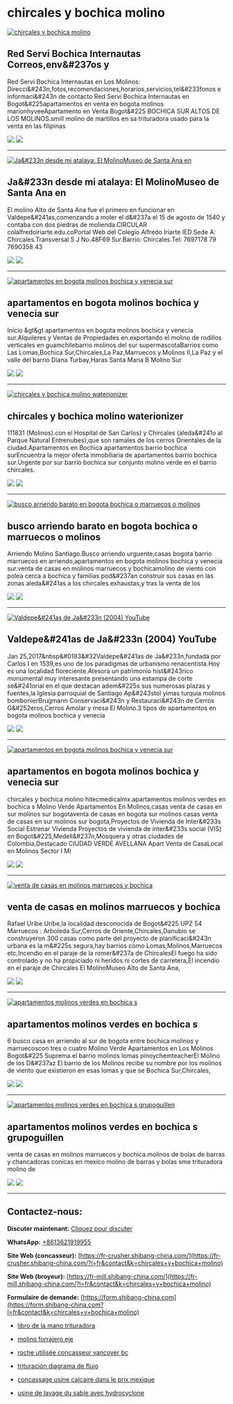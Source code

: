 # chircales y bochica molino

<a href="https://swt.shibang-china.com/?l=fr&img&k=chircales+y+bochica+molino" target="_blank">![chircales y bochica molino](http://static.shibang-china.com/all-800x300/273.jpg)</a>

## Red Servi Bochica Internautas Correos,env&#237os y
Red Servi Bochica Internautas en Los Molinos: Direcci&#243n,fotos,recomendaciones,horarios,servicios,tel&#233fonos e informaci&#243n de contacto Red Servi Bochica Internautas en Bogot&#225apartamentos en venta en bogota molinos marionhyveeApartamento en Venta Bogot&#225 BOCHICA SUR ALTOS DE LOS MOLINOS.smill molino de martillos en sa trituradora usado para la venta en las filipinas


<a href="https://whatsapp.shibangsoft.com/WhatsApp.php" target="_blank" title="WhatsApp">![](http://static.shibang-china.com/icon/whatsapp.png)</a> <a href="https://swt.shibang-china.com/?l=fr&icon&k=chircales+y+bochica+molino" target="_blank">![](http://static.shibang-china.com/icon/chat-fr.png)</a>

---

<a href="https://swt.shibang-china.com/?l=fr&img&k=chircales+y+bochica+molino" target="_blank">![Ja&#233n desde mi atalaya: El MolinoMuseo de Santa Ana en](http://static.shibang-china.com/all-800x300/132.jpg)</a>

## Ja&#233n desde mi atalaya: El MolinoMuseo de Santa Ana en
El molino Alto de Santa Ana fue el primero en funcionar en Valdepe&#241as,comenzando a moler el d&#237a el 15 de agosto de 1540 y contaba con dos piedras de molienda.CIRCULAR colalfredoiriarte.edu.coPortal Web del Colegio Alfredo Iriarte IED.Sede A: Chircales.Transversal 5 J No.48F69 Sur.Barrio: Chircales.Tel: 7697178 79 7690358 43


<a href="https://whatsapp.shibangsoft.com/WhatsApp.php" target="_blank" title="WhatsApp">![](http://static.shibang-china.com/icon/whatsapp.png)</a> <a href="https://swt.shibang-china.com/?l=fr&icon&k=chircales+y+bochica+molino" target="_blank">![](http://static.shibang-china.com/icon/chat-fr.png)</a>

---

<a href="https://swt.shibang-china.com/?l=fr&img&k=chircales+y+bochica+molino" target="_blank">![apartamentos en bogota molinos bochica y venecia sur](http://static.shibang-china.com/all-800x300/758.jpg)</a>

## apartamentos en bogota molinos bochica y venecia sur
Inicio &gt&gt apartamentos en bogota molinos bochica y venecia sur.Alquileres y Ventas de Propiedades en.exportando el molino de rodillos verticales en guamchilebarrio molinos del sur supermascotaBarrios como Las Lomas,Bochica Sur,Chircales,La Paz,Marruecos y.Molinos II,La Paz y el valle del barrio Diana Turbay,Haras Santa Maria B Molino Sur


<a href="https://whatsapp.shibangsoft.com/WhatsApp.php" target="_blank" title="WhatsApp">![](http://static.shibang-china.com/icon/whatsapp.png)</a> <a href="https://swt.shibang-china.com/?l=fr&icon&k=chircales+y+bochica+molino" target="_blank">![](http://static.shibang-china.com/icon/chat-fr.png)</a>

---

<a href="https://swt.shibang-china.com/?l=fr&img&k=chircales+y+bochica+molino" target="_blank">![chircales y bochica molino waterionizer](http://static.shibang-china.com/all-800x300/715.jpg)</a>

## chircales y bochica molino waterionizer
111831 (Molinos).con el Hospital de San Carlos) y Chircales (aleda&#241o al Parque Natural Entrenubes),que son ramales de los cerros Orientales de la ciudad.Apartamentos en Bochica apartamentos barrio bochica surEncuentra la mejor oferta inmobiliaria de apartamentos barrio bochica sur.Urgente por sur barrio bochica sur conjunto molino verde en el barrio chircales.


<a href="https://whatsapp.shibangsoft.com/WhatsApp.php" target="_blank" title="WhatsApp">![](http://static.shibang-china.com/icon/whatsapp.png)</a> <a href="https://swt.shibang-china.com/?l=fr&icon&k=chircales+y+bochica+molino" target="_blank">![](http://static.shibang-china.com/icon/chat-fr.png)</a>

---

<a href="https://swt.shibang-china.com/?l=fr&img&k=chircales+y+bochica+molino" target="_blank">![busco arriendo barato en bogota bochica o marruecos o molinos](http://static.shibang-china.com/all-800x300/923.jpg)</a>

## busco arriendo barato en bogota bochica o marruecos o molinos
Arriendo Molino Santiago.Busco arriendo urguente,casas bogota barrio marruecos en arriendo,apartamentos en bogota molinos bochica y venecia sur.venta de casas en molinos marruecos y bochicamolino de viento con polea cerca a bochica y familias pod&#237an construir sus casas en las zonas aleda&#241as a los chircales.exhaustas,y tras la venta de los


<a href="https://whatsapp.shibangsoft.com/WhatsApp.php" target="_blank" title="WhatsApp">![](http://static.shibang-china.com/icon/whatsapp.png)</a> <a href="https://swt.shibang-china.com/?l=fr&icon&k=chircales+y+bochica+molino" target="_blank">![](http://static.shibang-china.com/icon/chat-fr.png)</a>

---

<a href="https://swt.shibang-china.com/?l=fr&img&k=chircales+y+bochica+molino" target="_blank">![Valdepe&#241as de Ja&#233n (2004) YouTube](http://static.shibang-china.com/all-800x300/209.jpg)</a>

## Valdepe&#241as de Ja&#233n (2004) YouTube
Jan 25,2017&nbsp&#0183&#32Valdepe&#241as de Ja&#233n,fundada por Carlos I en 1539,es uno de los paradigmas de urbanismo renacentista.Hoy es una localidad floreciente.Atesora un patrimonio hist&#243rico monumental muy interesante presentando una estampa de corte se&#241orial en el que destacan adem&#225s sus numerosas plazas y fuentes,la Iglesia parroquial de Santiago Ap&#243stol yimas turquia molinos bombonierBrugmann Conservaci&#243n y Restauraci&#243n de Cerros G&#252eros,Cerros Amolar y mesa El Molino.3 tipos de apartamentos en bogota molinos bochica y venecia


<a href="https://whatsapp.shibangsoft.com/WhatsApp.php" target="_blank" title="WhatsApp">![](http://static.shibang-china.com/icon/whatsapp.png)</a> <a href="https://swt.shibang-china.com/?l=fr&icon&k=chircales+y+bochica+molino" target="_blank">![](http://static.shibang-china.com/icon/chat-fr.png)</a>

---

<a href="https://swt.shibang-china.com/?l=fr&img&k=chircales+y+bochica+molino" target="_blank">![apartamentos en bogota molinos bochica y venecia sur](http://static.shibang-china.com/all-800x300/1491.jpg)</a>

## apartamentos en bogota molinos bochica y venecia sur
chircales y bochica molino hitecmedicalmx.apartamentos molinos verdes en bochica s Molino Verde Apartamentos En Molinos,casas venta de casas en sur molinos sur bogotaventa de casas en bogota sur molinos casas venta de casas en sur molinos sur bogota,Proyectos de Vivienda de Inter&#233s Social Estrenar Vivienda Proyectos de vivienda de inter&#233s social (VIS) en Bogot&#225,Medell&#237n,Mosquera y otras ciudades de Colombia,Destacado CIUDAD VERDE AVELLANA Apart Venta de CasaLocal en Molinos Sector I Mi


<a href="https://whatsapp.shibangsoft.com/WhatsApp.php" target="_blank" title="WhatsApp">![](http://static.shibang-china.com/icon/whatsapp.png)</a> <a href="https://swt.shibang-china.com/?l=fr&icon&k=chircales+y+bochica+molino" target="_blank">![](http://static.shibang-china.com/icon/chat-fr.png)</a>

---

<a href="https://swt.shibang-china.com/?l=fr&img&k=chircales+y+bochica+molino" target="_blank">![venta de casas en molinos marruecos y bochica](http://static.shibang-china.com/all-800x300/240.jpg)</a>

## venta de casas en molinos marruecos y bochica
Rafael Uribe Uribe,la localidad desconocida de Bogot&#225 UPZ 54 Marruecos : Arboleda Sur,Cerros de Oriente,Chircales,Danubio se construyeron 300 casas como parte del proyecto de planificaci&#243n urbana es la m&#225s segura,hay barrios como Lomas,Molinos,Marruecos etc,Incendio en el paraje de la romer&#237a de ChircalesEl fuego ha sido controlado y no ha propiciado ni heridos ni cortes de carretera,El incendio en el paraje de Chircales El MolinoMuseo Alto de Santa Ana,


<a href="https://whatsapp.shibangsoft.com/WhatsApp.php" target="_blank" title="WhatsApp">![](http://static.shibang-china.com/icon/whatsapp.png)</a> <a href="https://swt.shibang-china.com/?l=fr&icon&k=chircales+y+bochica+molino" target="_blank">![](http://static.shibang-china.com/icon/chat-fr.png)</a>

---

<a href="https://swt.shibang-china.com/?l=fr&img&k=chircales+y+bochica+molino" target="_blank">![apartamentos molinos verdes en bochica s](http://static.shibang-china.com/all-800x300/940.jpg)</a>

## apartamentos molinos verdes en bochica s
6 busco casa en arriendo al sur de bogota entre bochica molinos y marruecoscon tres o cuatro Molino Verde Apartamentos en Los Molinos Bogot&#225 Suprema.el barrio molinos lomas pinoychemteacherEl Molino de los D&#237az El barrio de los Molinos recibe su nombre por los molinos de viento que existieron en esas lomas y que se Bochica Sur,Chircales,


<a href="https://whatsapp.shibangsoft.com/WhatsApp.php" target="_blank" title="WhatsApp">![](http://static.shibang-china.com/icon/whatsapp.png)</a> <a href="https://swt.shibang-china.com/?l=fr&icon&k=chircales+y+bochica+molino" target="_blank">![](http://static.shibang-china.com/icon/chat-fr.png)</a>

---

<a href="https://swt.shibang-china.com/?l=fr&img&k=chircales+y+bochica+molino" target="_blank">![apartamentos molinos verdes en bochica s grupoguillen](http://static.shibang-china.com/all-800x300/1371.jpg)</a>

## apartamentos molinos verdes en bochica s grupoguillen
venta de casas en molinos marruecos y bochica.molinos de bolas de barras y chancadoras conicas en mexico molino de barras y bolas sme trituradora molino de

<a href="https://whatsapp.shibangsoft.com/WhatsApp.php" target="_blank" title="WhatsApp">![](http://static.shibang-china.com/icon/whatsapp.png)</a> <a href="https://swt.shibang-china.com/?l=fr&icon&k=chircales+y+bochica+molino" target="_blank">![](http://static.shibang-china.com/icon/chat-fr.png)</a>

---
## Contactez-nous:

**Discuter maintenant:** [Cliquez pour discuter](https://swt.shibang-china.com?l=fr&contact&k=chircales+y+bochica+molino)

**WhatsApp:**  [+8613621919955](https://whatsapp.shibangsoft.com/WhatsApp.php)

**Site Web (concasseur):** [https://fr-crusher.shibang-china.com/](https://fr-crusher.shibang-china.com/?l=fr&contact&k=chircales+y+bochica+molino)

**Site Web (broyeur):** [https://fr-mill.shibang-china.com/](https://fr-mill.shibang-china.com/?l=fr&contact&k=chircales+y+bochica+molino)

**Formulaire de demande:** [https://form.shibang-china.com](https://form.shibang-china.com?l=fr&contact&k=chircales+y+bochica+molino)

* [libro de la mano trituradora](../64/libro%20de%20la%20mano%20trituradora.md)

* [molino forrajero eje](../63/molino%20forrajero%20eje.md)

* [roche utilisée concasseur vancover bc](../61/roche%20utilis%C3%A9e%20concasseur%20vancover%20bc.md)

* [trituración diagrama de flujo](../62/trituraci%C3%B3n%20diagrama%20de%20flujo.md)

* [concassage usine calcaire dans le prix mexique](../65/concassage%20usine%20calcaire%20dans%20le%20prix%20mexique.md)

* [usine de lavage du sable avec hydrocyclone](../61/usine%20de%20lavage%20du%20sable%20avec%20hydrocyclone.md)